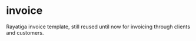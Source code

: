 # invoice
Rayatiga invoice template, still reused until now for invoicing through clients and customers.
